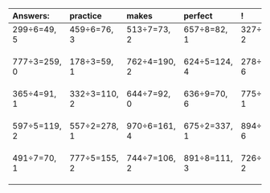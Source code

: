 | Answers: | practice | makes | perfect | ! |
| :--- | :--- | :--- | :--- | :--- |
| 299÷6=49, 5 | 459÷6=76, 3 | 513÷7=73, 2 | 657÷8=82, 1 | 327÷5=65, 2 | 
|   |   |   |   |   | 
|   |   |   |   |   | 
|   |   |   |   |   | 
| 777÷3=259, 0 | 178÷3=59, 1 | 762÷4=190, 2 | 624÷5=124, 4 | 278÷8=34, 6 | 
|   |   |   |   |   | 
|   |   |   |   |   | 
|   |   |   |   |   | 
| 365÷4=91, 1 | 332÷3=110, 2 | 644÷7=92, 0 | 636÷9=70, 6 | 775÷6=129, 1 | 
|   |   |   |   |   | 
|   |   |   |   |   | 
|   |   |   |   |   | 
| 597÷5=119, 2 | 557÷2=278, 1 | 970÷6=161, 4 | 675÷2=337, 1 | 894÷8=111, 6 | 
|   |   |   |   |   | 
|   |   |   |   |   | 
|   |   |   |   |   | 
| 491÷7=70, 1 | 777÷5=155, 2 | 744÷7=106, 2 | 891÷8=111, 3 | 726÷4=181, 2 | 
|   |   |   |   |   | 
|   |   |   |   |   | 
|   |   |   |   |   | 
